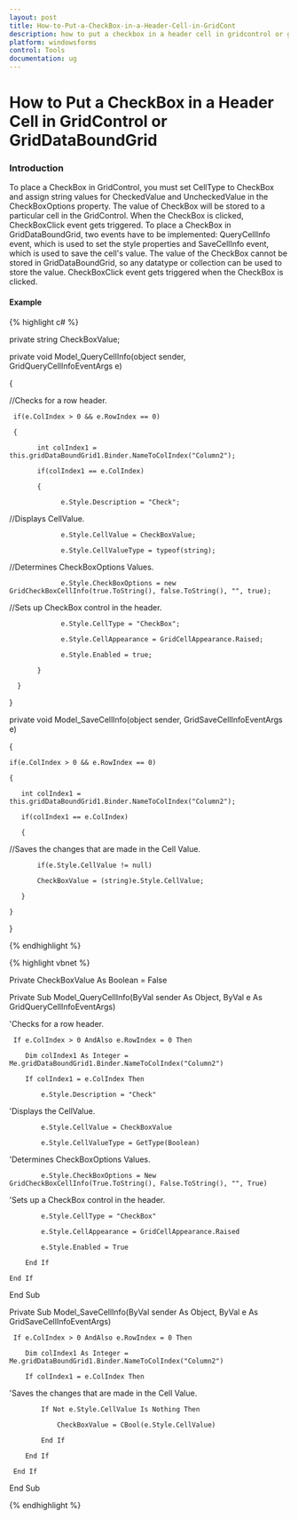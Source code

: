 ```yaml
---
layout: post
title: How-to-Put-a-CheckBox-in-a-Header-Cell-in-GridCont
description: how to put a checkbox in a header cell in gridcontrol or griddataboundgrid
platform: windowsforms
control: Tools
documentation: ug
---
```


# How to Put a CheckBox in a Header Cell in GridControl or GridDataBoundGrid

### Introduction

To place a CheckBox in GridControl, you must set CellType to CheckBox and assign string values for CheckedValue and UncheckedValue in the CheckBoxOptions property. The value of CheckBox will be stored to a particular cell in the GridControl. When the CheckBox is clicked, CheckBoxClick event gets triggered. To place a CheckBox in GridDataBoundGrid, two events have to be implemented: QueryCellInfo event, which is used to set the style properties and SaveCellInfo event, which is used to save the cell's value. The value of the CheckBox cannot be stored in GridDataBoundGrid, so any datatype or collection can be used to store the value. CheckBoxClick event gets triggered when the CheckBox is clicked.

#### Example

{% highlight c# %}



private string CheckBoxValue;



private void Model_QueryCellInfo(object sender, GridQueryCellInfoEventArgs e)

{

//Checks for a row header.

     if(e.ColIndex > 0 && e.RowIndex == 0)

     {

           int colIndex1 = this.gridDataBoundGrid1.Binder.NameToColIndex("Column2");

           if(colIndex1 == e.ColIndex)

           {

                 e.Style.Description = "Check";



//Displays CellValue.

                 e.Style.CellValue = CheckBoxValue;

                 e.Style.CellValueType = typeof(string);



//Determines CheckBoxOptions Values.

                 e.Style.CheckBoxOptions = new GridCheckBoxCellInfo(true.ToString(), false.ToString(), "", true);



//Sets up CheckBox control in the header.

                 e.Style.CellType = "CheckBox";

                 e.Style.CellAppearance = GridCellAppearance.Raised;

                 e.Style.Enabled = true;

           }

      }

}

private void Model_SaveCellInfo(object sender, GridSaveCellInfoEventArgs e)

{

    if(e.ColIndex > 0 && e.RowIndex == 0)

    {

       int colIndex1 = this.gridDataBoundGrid1.Binder.NameToColIndex("Column2");

       if(colIndex1 == e.ColIndex)

       {

//Saves the changes that are made in the Cell Value.

           if(e.Style.CellValue != null)

           CheckBoxValue = (string)e.Style.CellValue;

       }

    }

}


{% endhighlight %}

{% highlight vbnet %}



Private CheckBoxValue As Boolean = False

Private Sub Model_QueryCellInfo(ByVal sender As Object, ByVal e As GridQueryCellInfoEventArgs)



'Checks for a row header.

     If e.ColIndex > 0 AndAlso e.RowIndex = 0 Then

        Dim colIndex1 As Integer = Me.gridDataBoundGrid1.Binder.NameToColIndex("Column2")

        If colIndex1 = e.ColIndex Then

            e.Style.Description = "Check"



'Displays the CellValue.

            e.Style.CellValue = CheckBoxValue

            e.Style.CellValueType = GetType(Boolean)



'Determines CheckBoxOptions Values.

            e.Style.CheckBoxOptions = New GridCheckBoxCellInfo(True.ToString(), False.ToString(), "", True) 



'Sets up a CheckBox control in the header.

            e.Style.CellType = "CheckBox"

            e.Style.CellAppearance = GridCellAppearance.Raised

            e.Style.Enabled = True

        End If

    End If

End Sub

Private Sub Model_SaveCellInfo(ByVal sender As Object, ByVal e As GridSaveCellInfoEventArgs)

     If e.ColIndex > 0 AndAlso e.RowIndex = 0 Then

        Dim colIndex1 As Integer = Me.gridDataBoundGrid1.Binder.NameToColIndex("Column2")

        If colIndex1 = e.ColIndex Then



'Saves the changes that are made in the Cell Value.

            If Not e.Style.CellValue Is Nothing Then

                CheckBoxValue = CBool(e.Style.CellValue)

            End If

        End If

     End If

End Sub



{% endhighlight %}
